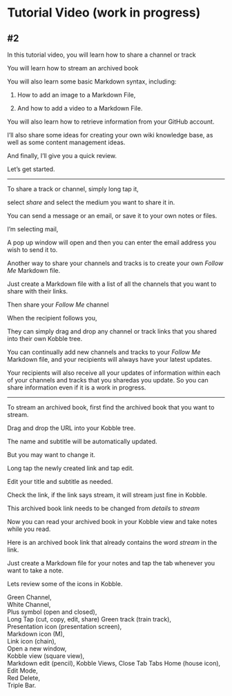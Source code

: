 # Tutorial  Video (work in progress)
## #2

In this tutorial video, you will learn how to share a channel or track

You will learn how to stream an archived book

You will also learn some basic Markdown syntax, including:

1. How to add an image to a Markdown File,

2. And how to add a video to a Markdown File.  

You will also learn how to retrieve information from your GitHub account.

I’ll also share some ideas for creating your own wiki knowledge base, as well as some content management ideas.

And finally, I’ll give you a quick review.

Let’s get started.

***

To share a track or channel, simply long tap it, 

select *share* and select the medium you want to share it in. 

You can send a message or an email, or save it to your own notes or files.

I’m selecting mail,  

A pop up window will open and then you can enter the email address you wish to send it to.

Another way to share your channels and tracks is to create your own *Follow Me* Markdown file.

Just create a Markdown file with a list of all the channels that you want to share with their links.

Then share your *Follow Me* channel

When the recipient follows you,

They can simply drag and drop any channel or track links that you shared into their own Kobble tree.

You can continually add new channels and tracks to your *Follow Me* Markdown file, and your recipients will always have your latest updates.

Your recipients will also receive all your updates of information within each of your channels and tracks that you sharedas you update. So you can share information even if it is a work in progress.

***

To stream an archived book, first find the archived book that you want to stream. 

Drag and drop the URL into your Kobble tree.

The name and subtitle will be automatically updated.

But you may want to change it.

Long tap the newly created link and tap edit.

Edit your title and subtitle as needed.

Check the link, if the link says stream, it will stream just fine in Kobble.

This archived book link needs to be changed from *details* to *stream*

Now you can read your archived book in your Kobble view and take notes while you read.

Here is an archived book link that already contains the word *stream* in the link.

Just create a Markdown file for your notes and tap the tab whenever you want to take a note.




Lets review some of the icons in Kobble. 

Green Channel,  
White Channel,  
Plus symbol (open and closed),  
Long Tap (cut, copy, edit, share)
Green track (train track),  
Presentation icon (presentation screen),  
Markdown icon (M),  
Link icon (chain),  
Open a new window,  
Kobble view (square view),  
Markdown edit (pencil),
Kobble Views,
Close Tab
Tabs
Home (house icon),  
Edit Mode,  
Red Delete,  
Triple Bar. 
